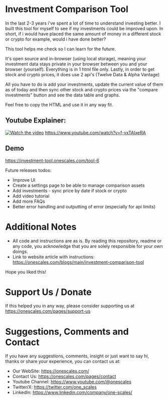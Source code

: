 # Investment Comparison Tool
In the last 2-3 years i've spent a lot of time to understand investing better. I built this tool for myself to see if my investments could be improved upon. In short, if i would have placed the same amount of money in a different stock or crypto for example, would i have done better?

This tool helps me check so I can learn for the future.

It's open source and in-browser (using local storage), meaning your investment data stays private in your browser between you and your browser (yourself). Everything is in 1 html file only. Lastly, in order to get stock and crypto prices, it does use 2 api's (Twelve Data & Alpha Vantage)

All you have to do is add your investments, update the current value of them as of today and then sync other stock and crypto prices via the "compare investments" button and see the data table and graphs.

Feel free to copy the HTML and use it in any way fit.

## Youtube Explainer: 
[![Watch the video](https://img.youtube.com/vi/f-vxTAIxeRA/0.jpg)](https://www.youtube.com/watch?v=f-vxTAIxeRA)
https://www.youtube.com/watch?v=f-vxTAIxeRA

## Demo
https://investment-tool.onescales.com/tool-6

Future releases todos:
- Improve UI
- Create a settings page to be able to manage comparison assets
- Add investments - sync price by date if stock or crypto
- Add video tutorial
- Add more FAQs
- Better error handling and outputting of error (especially for api limits)

# Additional Notes
- All code and instructions are as is. By reading this repository, readme or any code, you acknowledge that you are solely responsible for your own doings.
- Link to website article with instructions: https://onescales.com/blogs/main/investment-comparison-tool

Hope you liked this!

# Support Us / Donate
If this helped you in any way, please consider supporting us at https://onescales.com/pages/support-us

# Suggestions, Comments and Contact
If you have any suggestions, comments, insight or just want to say hi, thanks or share your experience, you can contact us at:
- Our WebSite: https://onescales.com/
- Contact Us: https://onescales.com/pages/contact
- Youtube Channel: https://www.youtube.com/@onescales
- Twitter/X: https://twitter.com/one_scales
- LinkedIn: https://www.linkedin.com/company/one-scales/
